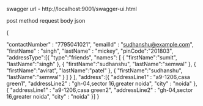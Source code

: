 swagger url - http://localhost:9001/swagger-ui.html

post method request body json

{

"contactNumber" : "7795041021",
"emailId" : "sudhanshu@example.com",
"firstName" : "singh",
"lastName" : "mickey",
"pinCode":"201803",
"addressType":[{
"type":"friends",
"names":
[
{
"firstName":"sumit",
"lastName":"singh"
},
{
"firstName":"sudhanshu",
"lastName":"semwal"
},
{
"firstName":"avirat",
"lastName":"patel"
},
{
"firstName":"sudhanshu",
"lastName":"semwal"
}
]
}
],
"address":[{
"addressLine1" : "a9-1206,casa green1",
"addressLine2" : "gh-04,sector 16,greater noida",
"city" : "noida"
},
{
"addressLine1" : "a9-1206,casa green2",
"addressLine2" : "gh-04,sector 16,greater noida",
"city" : "noida"
}]
}